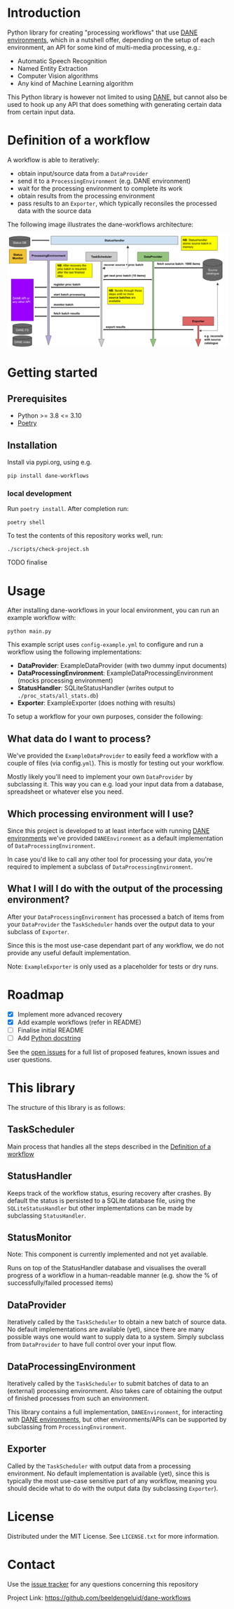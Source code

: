 # Introduction

Python library for creating "processing workflows" that use [DANE environments](https://github.com/beeldengeluid/dane-environments), which in a nutshell offer, depending on the setup of each environment, an API for some kind of multi-media processing, e.g.:

* Automatic Speech Recognition
* Named Entity Extraction
* Computer Vision algorithms
* Any kind of Machine Learning algorithm

This Python library is however not limited to using [DANE](https://github.com/CLARIAH/DANE), but cannot also be used to hook up any API that does something with generating certain data from certain input data.

# Definition of a workflow

A workflow is able to iteratively:
- obtain input/source data from a `DataProvider`
- send it to a `ProcessingEnvironment` (e.g. DANE environment)
- wait for the processing environment to complete its work
- obtain results from the processing environment
- pass results to an `Exporter`, which typically reconsiles the processed data with the source data     

The following image illustrates the dane-workflows architecture:

![Image](architecture.png)

# Getting started

## Prerequisites

* Python >= 3.8 <= 3.10
* [Poetry](https://python-poetry.org/)

## Installation

Install via pypi.org, using e.g.

```
pip install dane-workflows
```

### local development

Run `poetry install`. After completion run:

```
poetry shell
```

To test the contents of this repository works well, run:

```
./scripts/check-project.sh
```

TODO finalise

# Usage

After installing dane-workflows in your local environment, you can run an example workflow with:

```
python main.py
```

This example script uses `config-example.yml` to configure and run a workflow using the following implementations:

- **DataProvider**: ExampleDataProvider (with two dummy input documents)
- **DataProcessingEnvironment**: ExampleDataProcessingEnvironment (mocks processing environment)
- **StatusHandler**: SQLiteStatusHandler (writes output to `./proc_stats/all_stats.db`)
- **Exporter**: ExampleExporter (does nothing with results)

To setup a workflow for your own purposes, consider the following:

## What data do I want to process?

We've provided the `ExampleDataProvider` to easily feed a workflow with a couple of files (via config.`yml`). This is mostly for testing out your workflow.

Mostly likely you'll need to implement your own `DataProvider` by subclassing it. This way you can e.g. load your input data from a database, spreadsheet or whatever else you need.

## Which processing environment will I use?

Since this project is developed to at least interface with running [DANE environments](https://github.com/beeldengeluid/dane-environments) we've provided `DANEEnvironment` as a default implementation of `DataProcessingEnvironment`.

In case you'd like to call any other tool for processing your data, you're required to implement a subclass of `DataProcessingEnvironment`.

## What I will I do with the output of the processing environment?

After your `DataProcessingEnvironment` has processed a batch of items from your `DataProvider` the `TaskScheduler` hands over the output data to your subclass of `Exporter`. 

Since this is the most use-case dependant part of any workflow, we do not provide any useful default implementation. 

Note: `ExampleExporter` is only used as a placeholder for tests or dry runs.

# Roadmap

- [x] Implement more advanced recovery
- [x] Add example workflows (refer in README)
- [ ] Finalise initial README
- [ ] Add [Python docstring](https://www.askpython.com/python/python-docstring)

See the [open issues](https://github.com/beeldengeluid/dane-workflows/issues) for a full list of proposed features, known issues and user questions.

# This library

The structure of this library is as follows:

## TaskScheduler

Main process that handles all the steps described in the [Definition of a workflow]()

## StatusHandler

Keeps track of the workflow status, esuring recovery after crashes. By default the status is persisted to a SQLite database file, using the `SQLiteStatusHandler` but other implementations can be made by subclassing `StatusHandler`. 

## StatusMonitor

Note: This component is currently implemented and not yet available. 

Runs on top of the StatusHandler database and visualises the overall progress of a workflow in a human-readable manner (e.g. show the % of successfully/failed processed items)

## DataProvider

Iteratively called by the `TaskScheduler` to obtain a new batch of source data. No default implementations are available (yet), since there are many possible ways one would want to supply data to a system. Simply subclass from `DataProvider` to have full control over your input flow.

## DataProcessingEnvironment

Iteratively called by the `TaskScheduler` to submit batches of data to an (external) processing environment. Also takes care of obtaining the output of finished processes from such an environment.

This library contains a full implementation, `DANEEnvironment`, for interacting with [DANE environments](https://github.com/beeldengeluid/dane-environments), but other environments/APIs can be supported by subclassing from `ProcessingEnvironment`.

## Exporter

Called by the `TaskScheduler` with output data from a processing environment. No default implementation is available (yet), since this is typically the most use-case sensitive part of any workflow, meaning you should decide what to do with the output data (by subclassing `Exporter`).


# License
Distributed under the MIT License. See `LICENSE.txt` for more information.


# Contact
Use the [issue tracker](https://github.com/beeldengeluid/dane-workflows/issues) for any questions concerning this repository

Project Link: https://github.com/beeldengeluid/dane-workflows
